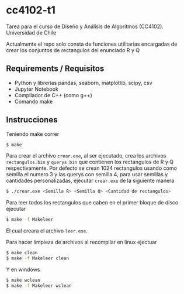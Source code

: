 # cc4102-t1
Tarea para el curso de Diseño y Análisis de Algoritmos (CC4102). Universidad de Chile

Actualmente el repo solo consta de funciones utilitarias encargadas de crear los conjuntos de rectangulos del enunciado R y Q

## Requirements / Requisitos

- Python y librerías pandas, seaborn, matplotlib, scipy, csv
- Jupyter Notebook 
- Compilador de C++ (como g++)
- Comando make

## Instrucciones

Teniendo make correr
```bash
$ make
```
Para crear el archivo `crear.exe`, al ser ejecutado, crea los archivos `rectangulos.bin` y `querys.bin` que contienen los rectangulos de R y Q respectivamente.
Por defecto se crean 1024 rectangulos usando como semilla el numero 3 y las querys con semilla 4, para usar semillas y cantidades personalizadas, ejecutar `crear.exe` de la siguiente manera
```bash
$ ./crear.exe <Semilla R> <Semilla Q> <Cantidad de rectangulos> 
```


Para leer todos los rectangulos que caben en el primer bloque de disco ejecutar
```bash
$ make -f Makeleer
```
El cual creara el archivo `leer.exe`.



Para hacer limpieza de archivos al recompilar en linux ejectuar
```bash
$ make clean
$ make -f Makeleer clean
```

Y en windows
```bash
$ make wclean
$ make -f Makeleer wclean
```